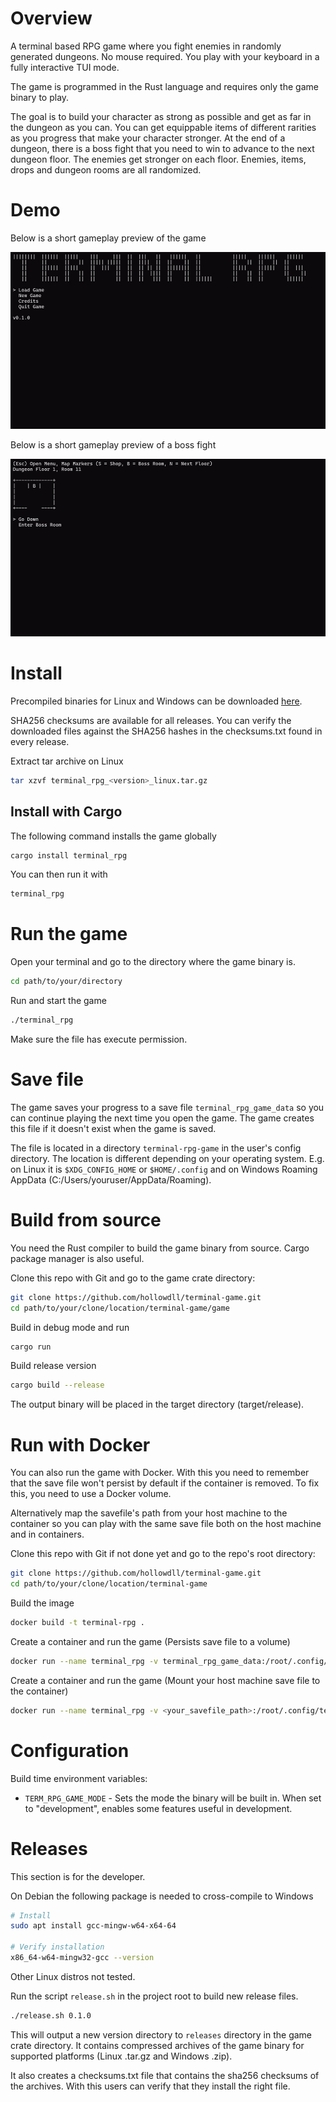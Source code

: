 # Overview

A terminal based RPG game where you fight enemies in randomly generated dungeons. No mouse required. You play with your keyboard in a fully interactive TUI mode.

The game is programmed in the Rust language and requires only the game binary to play.

The goal is to build your character as strong as possible and get as far in the dungeon as you can. You can get equippable items of different rarities as you progress that make your character stronger. At the end of a dungeon, there is a boss fight that you need to win to advance to the next dungeon floor. The enemies get stronger on each floor. Enemies, items, drops and dungeon rooms are all randomized.

# Demo

Below is a short gameplay preview of the game

![Gameplay preview](./documentation/video/gameplay_demo.gif)

Below is a short gameplay preview of a boss fight

![Bossfight preview](./documentation/video/bossfight_demo.gif)

# Install

Precompiled binaries for Linux and Windows can be downloaded [here](https://github.com/hollowdll/terminal-game/releases).

SHA256 checksums are available for all releases. You can verify the downloaded files against the SHA256 hashes in the checksums.txt found in every release.

Extract tar archive on Linux
```sh
tar xzvf terminal_rpg_<version>_linux.tar.gz
```

## Install with Cargo

The following command installs the game globally
```sh
cargo install terminal_rpg
```

You can then run it with
```sh
terminal_rpg
```

# Run the game

Open your terminal and go to the directory where the game binary is.
```sh
cd path/to/your/directory
```

Run and start the game
```sh
./terminal_rpg
```
Make sure the file has execute permission.

# Save file

The game saves your progress to a save file `terminal_rpg_game_data` so you can continue playing the next time you open the game. The game creates this file if it doesn't exist when the game is saved.

The file is located in a directory `terminal-rpg-game` in the user's config directory. The location is different depending on your operating system. E.g. on Linux it is `$XDG_CONFIG_HOME` or `$HOME/.config` and on Windows Roaming AppData (C:/Users/youruser/AppData/Roaming).

# Build from source

You need the Rust compiler to build the game binary from source. Cargo package manager is also useful.

Clone this repo with Git and go to the game crate directory:
```sh
git clone https://github.com/hollowdll/terminal-game.git
cd path/to/your/clone/location/terminal-game/game
```

Build in debug mode and run
```sh
cargo run
```

Build release version
```sh
cargo build --release
```
The output binary will be placed in the target directory (target/release).

# Run with Docker

You can also run the game with Docker. With this you need to remember that the save file won't persist by default if the container is removed. To fix this, you need to use a Docker volume.

Alternatively map the savefile's path from your host machine to the container so you can play with the same save file both on the host machine and in containers.

Clone this repo with Git if not done yet and go to the repo's root directory:
```sh
git clone https://github.com/hollowdll/terminal-game.git
cd path/to/your/clone/location/terminal-game
```

Build the image
```sh
docker build -t terminal-rpg .
```

Create a container and run the game (Persists save file to a volume)
```sh
docker run --name terminal_rpg -v terminal_rpg_game_data:/root/.config/terminal-rpg-game --rm -it terminal-rpg
```

Create a container and run the game (Mount your host machine save file to the container)
```sh
docker run --name terminal_rpg -v <your_savefile_path>:/root/.config/terminal-rpg-game/terminal_rpg_game_data --rm -it terminal-rpg
```

# Configuration

Build time environment variables:

- `TERM_RPG_GAME_MODE` - Sets the mode the binary will be built in. When set to "development", enables some features useful in development.

# Releases

This section is for the developer.

On Debian the following package is needed to cross-compile to Windows
```sh
# Install
sudo apt install gcc-mingw-w64-x64-64

# Verify installation
x86_64-w64-mingw32-gcc --version
```
Other Linux distros not tested.

Run the script `release.sh` in the project root to build new release files.
```sh
./release.sh 0.1.0
```
This will output a new version directory to `releases` directory in the game crate directory. It contains compressed archives of the game binary for supported platforms (Linux .tar.gz and Windows .zip).

It also creates a checksums.txt file that contains the sha256 checksums of the archives. With this users can verify that they install the right file.

